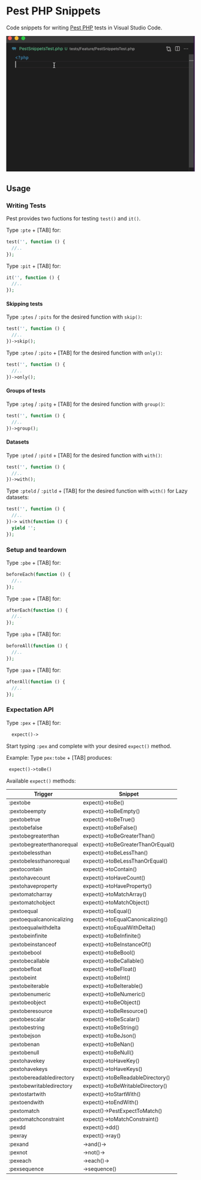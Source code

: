 # Pest PHP Snippets

Code snippets for writing [Pest PHP](https://pestphp.com/) tests in Visual Studio Code.

![Screenshot](https://github.com/dansysanalyst/pest-snippets/raw/main/images/screenshot.gif)

## Usage

### Writing Tests

Pest provides two fuctions for testing `test()` and `it()`.

Type `:pte` + [TAB] for:

```php
test('', function () {
  //..
});
```

Type `:pit` + [TAB] for:

```php
it('', function () {
  //..
});
```

#### Skipping tests

Type `:ptes` / `:pits` for the desired function with `skip()`:

```php
test('', function () {
  //..
})->skip();
```

Type `:pteo` / `:pito` + [TAB] for the desired function with `only()`:

```php
test('', function () {
  //..
})->only();
```

#### Groups of tests

Type `:pteg` / `:pitg`  + [TAB] for the desired function with `group()`:

```php
test('', function () {
  //..
})->group();
```

#### Datasets

Type `:pted` / `:pitd`  + [TAB] for the desired function with `with()`:

```php
test('', function () {
  //..
})->with();
```

Type `:pteld` / `:pitld` + [TAB] for the desired function with `with()` for Lazy datasets:

```php
test('', function () {
  //..
})-> with(function () {
  yield '';
});
```

### Setup and teardown

Type `:pbe` + [TAB] for:

```php
beforeEach(function () {
  //..
});
```

Type `:pae` + [TAB] for:

```php
afterEach(function () {
  //..
});
```

Type `:pba` + [TAB] for:

```php
beforeAll(function () {
  //..
});
```

Type `:paa` + [TAB] for:

```php
afterAll(function () {
  //..
});
```

### Expectation API

Type `:pex` + [TAB] for:

```php
  expect()->
```

Start typing  `:pex` and complete with your desired `expect()` method.


Example: Type `pex:tobe` + [TAB] produces:

```php
 expect()->toBe()
```

Available `expect()` methods:

| Trigger  | Snippet          |
| -------- | ---------------- |
| :pextobe | expect()->toBe() |
| :pextobeempty | expect()->toBeEmpty() |
| :pextobetrue | expect()->toBeTrue() |
| :pextobefalse | expect()->toBeFalse() |
| :pextobegreaterthan | expect()->toBeGreaterThan() |
| :pextobegreaterthanorequal | expect()->toBeGreaterThanOrEqual() |
| :pextobelessthan | expect()->toBeLessThan() |
| :pextobelessthanorequal | expect()->toBeLessThanOrEqual() |
| :pextocontain | expect()->toContain() |
| :pextohavecount | expect()->toHaveCount() |
| :pextohaveproperty | expect()->toHaveProperty() |
| :pextomatcharray | expect()->toMatchArray() |
| :pextomatchobject | expect()->toMatchObject() |
| :pextoequal | expect()->toEqual() |
| :pextoequalcanonicalizing | expect()->toEqualCanonicalizing() |
| :pextoequalwithdelta | expect()->toEqualWithDelta() |
| :pextobeinfinite | expect()->toBeInfinite() |
| :pextobeinstanceof | expect()->toBeInstanceOf() |
| :pextobebool | expect()->toBeBool() |
| :pextobecallable | expect()->toBeCallable() |
| :pextobefloat | expect()->toBeFloat() |
| :pextobeint | expect()->toBeInt() |
| :pextobeiterable | expect()->toBeIterable() |
| :pextobenumeric | expect()->toBeNumeric() |
| :pextobeobject | expect()->toBeObject() |
| :pextoberesource | expect()->toBeResource() |
| :pextobescalar | expect()->toBeScalar() |
| :pextobestring | expect()->toBeString() |
| :pextobejson | expect()->toBeJson() |
| :pextobenan | expect()->toBeNan() |
| :pextobenull | expect()->toBeNull() |
| :pextohavekey | expect()->toHaveKey() |
| :pextohavekeys | expect()->toHaveKeys() |
| :pextobereadabledirectory | expect()->toBeReadableDirectory() |
| :pextobewritabledirectory | expect()->toBeWritableDirectory() |
| :pextostartwith | expect()->toStartWith() |
| :pextoendwith | expect()->toEndWith() |
| :pextomatch | expect()->PestExpectToMatch() |
| :pextomatchconstraint | expect()->toMatchConstraint() |
| :pexdd | expect()->dd() |
| :pexray | expect()->ray()|
| :pexand | ->and()-> |
| :pexnot | ->not()-> |
| :pexeach | ->each()-> |
| :pexsequence | ->sequence() |
